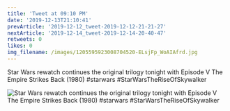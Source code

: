 ```yaml
---
title: 'Tweet at 09:10 PM'
date: '2019-12-13T21:10:41'
prevArticle: '2019-12-12_tweet-2019-12-12-21-21-27'
nextArticle: '2019-12-14_tweet-2019-12-14-20-40-47'
retweets: 0
likes: 0
img_filename: /images/1205595923008704520-ELsjFp_WoAIAfrd.jpg
---
```

Star Wars rewatch continues the original trilogy tonight with Episode V The Empire Strikes Back (1980) #starwars #StarWarsTheRiseOfSkywalker

![Star Wars rewatch continues the original trilogy tonight with Episode V The Empire Strikes Back (1980) #starwars #StarWarsTheRiseOfSkywalker](/images/1205595923008704520-ELsjFp_WoAIAfrd.jpg "Star Wars rewatch continues the original trilogy tonight with Episode V The Empire Strikes Back (1980) #starwars #StarWarsTheRiseOfSkywalker")